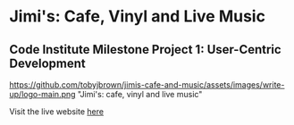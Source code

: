 # Jimi's: Cafe, Vinyl and Live Music
## Code Institute Milestone Project 1: User-Centric Development

https://github.com/tobyjbrown/jimis-cafe-and-music/assets/images/write-up/logo-main.png "Jimi's: cafe, vinyl and live music"

Visit the live website [here](https://tobyjbrown.github.io/jimis-cafe-and-music)